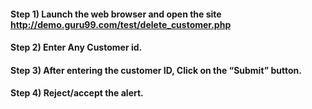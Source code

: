 #### Step 1) Launch the web browser and open the site http://demo.guru99.com/test/delete_customer.php
#### Step 2) Enter Any Customer id.
#### Step 3) After entering the customer ID, Click on the “Submit” button.
#### Step 4) Reject/accept the alert.